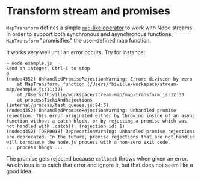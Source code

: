 # Transform stream and promises

`MapTransform` defines a simple [`map`-like operator](https://rxjs-dev.firebaseapp.com/api/operators/map) to work with Node streams.
In order to support both synchronous and asynchronous functions, `MapTransform` 
"promisifies" the user-defined map function.

It works very well until an error occurs.
Try for instance:
```shell script
➜ node example.js
Send an integer, Ctrl-C to stop
0
(node:4352) UnhandledPromiseRejectionWarning: Error: division by zero
    at MapTransform._function (/Users/fbiville/workspace/stream-map/example.js:11:32)
    at /Users/fbiville/workspace/stream-map/map-transform.js:12:33
    at processTicksAndRejections (internal/process/task_queues.js:94:5)
(node:4352) UnhandledPromiseRejectionWarning: Unhandled promise rejection. This error originated either by throwing inside of an async function without a catch block, or by rejecting a promise which was not handled with .catch(). (rejection id: 1)
(node:4352) [DEP0018] DeprecationWarning: Unhandled promise rejections are deprecated. In the future, promise rejections that are not handled will terminate the Node.js process with a non-zero exit code.
... process hangs ...
```

The promise gets rejected because `callback` throws when given an error.
An obvious is to catch that error and ignore it, but that does not seem like a good idea.
